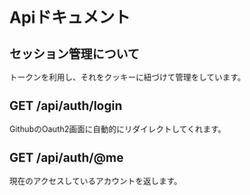 # Apiドキュメント

## セッション管理について

トークンを利用し、それをクッキーに紐づけて管理をしています。

## GET /api/auth/login

GithubのOauth2画面に自動的にリダイレクトしてくれます。

## GET /api/auth/@me

現在のアクセスしているアカウントを返します。